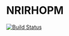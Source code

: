 # NRIRHOPM

[![Build Status](https://travis-ci.org/Gnimuc/NRIRHOPM.jl.svg?branch=master)](https://travis-ci.org/Gnimuc/NRIRHOPM.jl)
